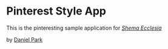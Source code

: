 # Pinterest Style App

This is the pinteresting sample application for 
[*Shema Ecclesia*](http://hearchurch.net)

by [Daniel Park](http://hearchurch.net)